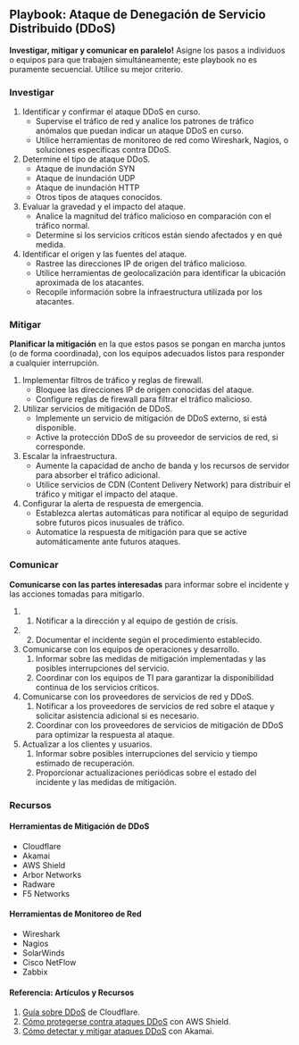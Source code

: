 ## Playbook: Ataque de Denegación de Servicio Distribuido (DDoS)

**Investigar, mitigar y comunicar en paralelo!**
Asigne los pasos a individuos o equipos para que trabajen simultáneamente; este playbook no es puramente secuencial. Utilice su mejor criterio.

### Investigar

1. Identificar y confirmar el ataque DDoS en curso.
    * Supervise el tráfico de red y analice los patrones de tráfico anómalos que puedan indicar un ataque DDoS en curso.
    * Utilice herramientas de monitoreo de red como Wireshark, Nagios, o soluciones específicas contra DDoS.
2. Determine el tipo de ataque DDoS.
    * Ataque de inundación SYN
    * Ataque de inundación UDP
    * Ataque de inundación HTTP
    * Otros tipos de ataques conocidos.
3. Evaluar la gravedad y el impacto del ataque.
    * Analice la magnitud del tráfico malicioso en comparación con el tráfico normal.
    * Determine si los servicios críticos están siendo afectados y en qué medida.
4. Identificar el origen y las fuentes del ataque.
    * Rastree las direcciones IP de origen del tráfico malicioso.
    * Utilice herramientas de geolocalización para identificar la ubicación aproximada de los atacantes.
    * Recopile información sobre la infraestructura utilizada por los atacantes.

### Mitigar

**Planificar la mitigación** en la que estos pasos se pongan en marcha juntos (o de forma coordinada), con los equipos adecuados listos para responder a cualquier interrupción.

1. Implementar filtros de tráfico y reglas de firewall.
    * Bloquee las direcciones IP de origen conocidas del ataque.
    * Configure reglas de firewall para filtrar el tráfico malicioso.
2. Utilizar servicios de mitigación de DDoS.
    * Implemente un servicio de mitigación de DDoS externo, si está disponible.
    * Active la protección DDoS de su proveedor de servicios de red, si corresponde.
3. Escalar la infraestructura.
    * Aumente la capacidad de ancho de banda y los recursos de servidor para absorber el tráfico adicional.
    * Utilice servicios de CDN (Content Delivery Network) para distribuir el tráfico y mitigar el impacto del ataque.
4. Configurar la alerta de respuesta de emergencia.
    * Establezca alertas automáticas para notificar al equipo de seguridad sobre futuros picos inusuales de tráfico.
    * Automatice la respuesta de mitigación para que se active automáticamente ante futuros ataques.

### Comunicar

**Comunicarse con las partes interesadas** para informar sobre el incidente y las acciones tomadas para mitigarlo.

1. 1. Notificar a la dirección y al equipo de gestión de crisis.
1. 2. Documentar el incidente según el procedimiento establecido.
2. Comunicarse con los equipos de operaciones y desarrollo.
    1. Informar sobre las medidas de mitigación implementadas y las posibles interrupciones del servicio.
    2. Coordinar con los equipos de TI para garantizar la disponibilidad continua de los servicios críticos.
3. Comunicarse con los proveedores de servicios de red y DDoS.
    1. Notificar a los proveedores de servicios de red sobre el ataque y solicitar asistencia adicional si es necesario.
    2. Coordinar con los proveedores de servicios de mitigación de DDoS para optimizar la respuesta al ataque.
4. Actualizar a los clientes y usuarios.
    1. Informar sobre posibles interrupciones del servicio y tiempo estimado de recuperación.
    2. Proporcionar actualizaciones periódicas sobre el estado del incidente y las medidas de mitigación.

### Recursos

#### Herramientas de Mitigación de DDoS

- Cloudflare
- Akamai
- AWS Shield
- Arbor Networks
- Radware
- F5 Networks

#### Herramientas de Monitoreo de Red

- Wireshark
- Nagios
- SolarWinds
- Cisco NetFlow
- Zabbix

#### Referencia: Artículos y Recursos

1. [Guía sobre DDoS](https://www.cloudflare.com/learning/ddos/what-is-a-ddos-attack/) de Cloudflare.
2. [Cómo protegerse contra ataques DDoS](https://aws.amazon.com/es/shield/) con AWS Shield.
3. [Cómo detectar y mitigar ataques DDoS](https://www.akamai.com/es/es/) con Akamai.
